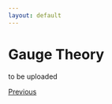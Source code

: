 ```yaml
---
layout: default
---
```


# Gauge Theory

to be uploaded

<div class="pagination">
  <a href="{{ '/Phys/Q/QFT_content.html' | relative_url }}" class="prev-button">Previous</a>
</div>